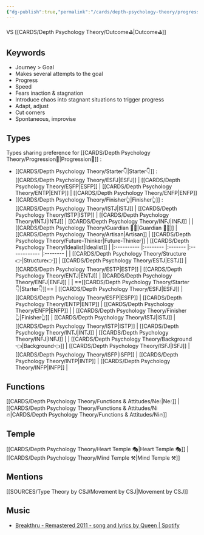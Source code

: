 ```yaml
---
{"dg-publish":true,"permalink":"/cards/depth-psychology-theory/progression/","noteIcon":"","created":"2023-01-01T13:12:17.828+01:00","updated":"2023-04-20T21:52:57.039+02:00"}
---
```



VS [[CARDS/Depth Psychology Theory/Outcome⛳\|Outcome⛳]]

## Keywords
- Journey > Goal
- Makes several attempts to the goal
- Progress
- Speed
- Fears inaction & stagnation
- Introduce chaos into stagnant situations to trigger progress 
- Adapt, adjust
- Cut corners
- Spontaneous, improvise 

## Types 
Types sharing preference for [[CARDS/Depth Psychology Theory/Progression🧗\|Progression🧗]] : 
- [[CARDS/Depth Psychology Theory/Starter👇\|Starter👇]] : [[CARDS/Depth Psychology Theory/ESFJ\|ESFJ]] | [[CARDS/Depth Psychology Theory/ESFP\|ESFP]] | [[CARDS/Depth Psychology Theory/ENTP\|ENTP]] | [[CARDS/Depth Psychology Theory/ENFP\|ENFP]] 
- [[CARDS/Depth Psychology Theory/Finisher👆\|Finisher👆]] : [[CARDS/Depth Psychology Theory/ISTJ\|ISTJ]] | [[CARDS/Depth Psychology Theory/ISTP\|ISTP]] | [[CARDS/Depth Psychology Theory/INTJ\|INTJ]] | [[CARDS/Depth Psychology Theory/INFJ\|INFJ]] 
|            | [[CARDS/Depth Psychology Theory/Guardian 💂‍♂️\|Guardian 💂‍♂️]] | [[CARDS/Depth Psychology Theory/Artisan\|Artisan]] | [[CARDS/Depth Psychology Theory/Future-Thinker\|Future-Thinker]] | [[CARDS/Depth Psychology Theory/Idealist\|Idealist]] |
|:---------- |:-------- |:------- |:------------ |:-------- |
| [[CARDS/Depth Psychology Theory/Structure👉\|Structure👉]]  | [[CARDS/Depth Psychology Theory/ESTJ\|ESTJ]]     | [[CARDS/Depth Psychology Theory/ESTP\|ESTP]]    | [[CARDS/Depth Psychology Theory/ENTJ\|ENTJ]]         | [[CARDS/Depth Psychology Theory/ENFJ\|ENFJ]]     |
| ==[[CARDS/Depth Psychology Theory/Starter👇\|Starter👇]]==    | [[CARDS/Depth Psychology Theory/ESFJ\|ESFJ]]     | [[CARDS/Depth Psychology Theory/ESFP\|ESFP]]    | [[CARDS/Depth Psychology Theory/ENTP\|ENTP]]         | [[CARDS/Depth Psychology Theory/ENFP\|ENFP]]     |
| [[CARDS/Depth Psychology Theory/Finisher👆\|Finisher👆]]   | [[CARDS/Depth Psychology Theory/ISTJ\|ISTJ]]     | [[CARDS/Depth Psychology Theory/ISTP\|ISTP]]  | [[CARDS/Depth Psychology Theory/INTJ\|INTJ]]         | [[CARDS/Depth Psychology Theory/INFJ\|INFJ]] |
| [[CARDS/Depth Psychology Theory/Background👈\|Background👈]] | [[CARDS/Depth Psychology Theory/ISFJ\|ISFJ]]     | [[CARDS/Depth Psychology Theory/ISFP\|ISFP]]    | [[CARDS/Depth Psychology Theory/INTP\|INTP]]         | [[CARDS/Depth Psychology Theory/INFP\|INFP]]     |      


## Functions 
[[CARDS/Depth Psychology Theory/Functions & Attitudes/Ne💧\|Ne💧]] | [[CARDS/Depth Psychology Theory/Functions & Attitudes/Ni🔥\|CARDS/Depth Psychology Theory/Functions & Attitudes/Ni🔥]] 

## Temple 
[[CARDS/Depth Psychology Theory/Heart Temple 🎭\|Heart Temple 🎭]] | [[CARDS/Depth Psychology Theory/Mind Temple ⚒️\|Mind Temple ⚒️]]

## Mentions
[[SOURCES/Type Theory by CSJ/Movement by CSJ\|Movement by CSJ]]


## Music
- [Breakthru - Remastered 2011 - song and lyrics by Queen | Spotify](https://open.spotify.com/track/5Nuxdf0f5PpaeaPm4jrhiE?si=d848e45199bc4520)
